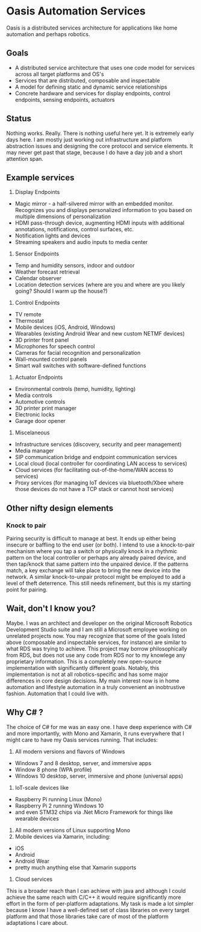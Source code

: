 # Oasis Automation Services

Oasis is a distributed services architecture for applications like home automation and perhaps robotics.

## Goals
  * A distributed service architecture that uses one code model for services across all target platforms and OS's
  * Services that are distributed, composable and inspectable
  * A model for defining static and dynamic service relationships
  * Concrete hardware and services for display endpoints, control endpoints, sensing endpoints, actuators

## Status

Nothing works. Really. There is nothing useful here yet.
It is extremely early days here. I am mostly just working out infrastructure and platform abstraction issues and designing the core protocol and service elements. 
It may never get past that stage, because I do have a day job and a short attention span.

## Example services

1. Display Endpoints
  * Magic mirror - a half-silvered mirror with an embedded monitor. Recognizes you and displays personalized information to you based on multiple dimensions of personalization
  * HDMI pass-through device, augmenting HDMI inputs with additional annotations, notifications, control surfaces, etc.
  * Notification lights and devices
  * Streaming speakers and audio inputs to media center
1. Sensor Endpoints
  * Temp and humidity sensors, indoor and outdoor
  * Weather forecast retrieval
  * Calendar observer
  * Location detection services (where are you and where are you likely going? Should I warm up the house?)
1. Control Endpoints
  * TV remote
  * Thermostat
  * Mobile devices (iOS, Android, Windows)
  * Wearables (existing Android Wear and new custom NETMF devices)
  * 3D printer front panel
  * Microphones for speech control
  * Cameras for facial recognition and personalization
  * Wall-mounted control panels
  * Smart wall switches with software-defined functions
1. Actuator Endpoints
  * Environmental controls (temp, humidity, lighting)
  * Media controls
  * Automotive controls
  * 3D printer print manager
  * Electronic locks
  * Garage door opener
1. Miscelaneous
  * Infrastructure services (discovery, security and peer management)
  * Media manager
  * SIP communication bridge and endpoint communication services
  * Local cloud (local controller for coordinating LAN access to services)
  * Cloud services (for facilitating out-of-the-home/WAN access to services)
  * Proxy services (for managing IoT devices via bluetooth/Xbee where those devices do not have a TCP stack or cannot host services)

## Other nifty design elements

### Knock to pair
Pairing security is difficult to manage at best. It ends up either being insecure or baffling to the end user (or both). I intend to use
a knock-to-pair mechanism where you tap a switch or physically knock in a rhythmic pattern on the local controller or perhaps any already paired device, and then tap/knock that
same pattern into the unpaired device. If the patterns match, a key exchange will take place to bring the new device into the network.
A similar knock-to-unpair protocol might be employed to add a level of theft deterrence. This still needs refinement, but this is my starting point for pairing.

## Wait, don't I know you?
Maybe. I was an architect and developer on the original Microsoft Robotics Development Studio suite and I am still a
Microsoft employee working on unrelated projects now. You may recognize that some of the
goals listed above (composable and inspectable services, for instance) are similar to what RDS was trying to achieve. This project
may borrow philosophically from RDS, but does not use any code from RDS nor to my knowlege any proprietary information.
This is a completely new open-source implementation with significantly different goals. Notably, this
implementation is not at all robotics-specific and has some major differences in core design decisions.
My main interest now is in home automation and lifestyle automation in a truly convenient an inobtrustive fashion. Automation that I could live with.

## Why C# ?
The choice of C# for me was an easy one. I have deep experience with C# and more importantly, with Mono and Xamarin, it runs everywhere
that I might care to have my Oasis services running.  That includes:

1. All modern versions and flavors of Windows 
  * Windows 7 and 8 desktop, server, and immersive apps
  * Window 8 phone (WPA profile)
  * Windows 10 desktop, server, immersive and phone (universal apps)
1. IoT-scale devices like 
  * Raspberry Pi running Linux (Mono)
  * Raspberry Pi 2 running Windows 10
  * and even STM32 chips via .Net Micro Framework for things like wearable devices
1. All modern versions of Linux supporting Mono
1. Mobile devices via Xamarin, including:
  * iOS
  * Android
  * Android Wear
  * pretty much anything else that Xamarin supports
1. Cloud services

This is a broader reach than I can achieve with java and although I could achieve the same reach with C/C++ it would require significantly more effort in the form of per-platform adaptations. 
My task is made a lot simpler because I know I have a well-defined set of class libraries on every target platform and that those libraries take care of most of the platform adaptations I care about. 
